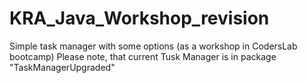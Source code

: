 # KRA_Java_Workshop_revision
Simple task manager with some options (as a workshop in CodersLab bootcamp)
Please note, that current Tusk Manager is in package "TaskManagerUpgraded"
